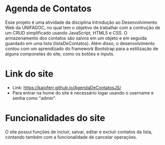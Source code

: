 # Agenda de Contatos
Esse projeto é uma atividade da disciplina Introduçâo ao Desenvolvimento Web da UNIFAGOC, no qual tem o objetivo de trabalhar com a contrução de um CRUD simplificado usando JavaScript, HTML5 e CSS. O armazenamento dos contatos são salvos em um
objeto e em seguida guardado em uma lista (listaDeContatos). Além disso, o desenvolvimento contou com um aprendizado do framework Bootstrap para a estilização de alguns componetes do site, como os botões e inputs.

# Link do site
 * Link: https://kaioferr.github.io/AgendaDeContatosJS/
 * Para entrar na home do site é necessário logar usando o username e senha como "admin".

# Funcionalidades do site
O site possui funções de incluir, salvar, editar e excluir contatos da lista, contando também com a funcionalidade de cancelar operações.

